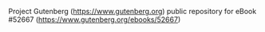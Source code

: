 Project Gutenberg (https://www.gutenberg.org) public repository for
eBook #52667 (https://www.gutenberg.org/ebooks/52667)
